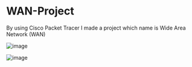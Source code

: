 # WAN-Project
By using Cisco Packet Tracer I made a project which name is Wide Area Network (WAN)

![image](https://user-images.githubusercontent.com/104744741/213939980-8127155d-aa34-41c0-b6eb-b422e6f8cf85.png)

![image](https://user-images.githubusercontent.com/104744741/213941226-72e9a37a-ab02-4664-a9e7-2233d3257490.png)
